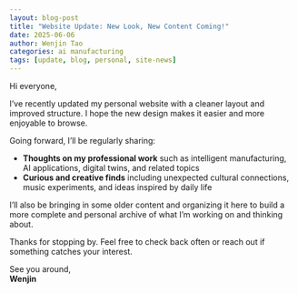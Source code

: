 ```yaml
---
layout: blog-post
title: "Website Update: New Look, New Content Coming!"
date: 2025-06-06
author: Wenjin Tao
categories: ai manufacturing
tags: [update, blog, personal, site-news]
---
```


Hi everyone,

I’ve recently updated my personal website with a cleaner layout and improved structure. I hope the new design makes it easier and more enjoyable to browse.

Going forward, I’ll be regularly sharing:

- **Thoughts on my professional work** such as intelligent manufacturing, AI applications, digital twins, and related topics  
- **Curious and creative finds** including unexpected cultural connections, music experiments, and ideas inspired by daily life

I’ll also be bringing in some older content and organizing it here to build a more complete and personal archive of what I’m working on and thinking about.

Thanks for stopping by. Feel free to check back often or reach out if something catches your interest.

See you around,  
**Wenjin**
